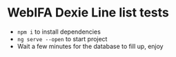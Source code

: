 # WebIFA Dexie Line list tests

- `npm i` to install dependencies
- `ng serve --open` to start project
- Wait a few minutes for the database to fill up, enjoy

